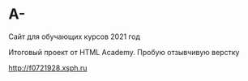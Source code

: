 # A-
Сайт для обучающих курсов 2021 год

Итоговый проект от HTML Academy. Пробую отзывчивую верстку

http://f0721928.xsph.ru
